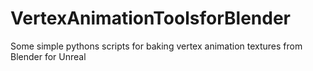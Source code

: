 # VertexAnimationToolsforBlender
Some simple pythons scripts for baking vertex animation textures from Blender for Unreal
